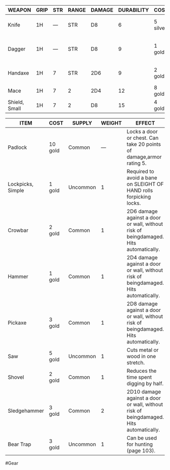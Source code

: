 | WEAPON        | GRIP | STR | RANGE | DAMAGE | DURABILITY | COST     | SUPPLY | FEATURES                                 |
| ------------- | ---- | --- | ----- | ------ | ---------- | -------- | ------ | ---------------------------------------- |
| Knife         | 1H   | —   | STR   | D8     | 6          | 5 silver | Common | Subtle, piercing,can be thrown           |
| Dagger        | 1H   | —   | STR   | D8     | 9          | 1 gold   | Common | Subtle, piercing, slashing,can be thrown |
| Handaxe       | 1H   | 7   | STR   | 2D6    | 9          | 2 gold   | Common | Toppling, slashing,can be thrown         |
| Mace          | 1H   | 7   | 2     | 2D4    | 12         | 8 gold   | Common | Bludgeoning                              |
| Shield, Small | 1H   | 7   | 2     | D8     | 15         | 4 gold   | Common | Bludgeoning                              |


| ITEM               | COST    | SUPPLY   | WEIGHT | EFFECT                                                                                |
| ------------------ | ------- | -------- | ------ | ------------------------------------------------------------------------------------- |
| Padlock            | 10 gold | Common   | —      | Locks a door or chest. Can take 20 points of damage,armor rating 5.                   |
| Lockpicks, Simple  | 1 gold  | Uncommon | 1      | Required to avoid a bane on SLEIGHT OF HAND rolls forpicking locks.                   |
| Crowbar            | 2 gold  | Common   | 1      | 2D6 damage against a door or wall, without risk of beingdamaged. Hits automatically.  |
| Hammer             | 1 gold  | Common   | 1      | 2D4 damage against a door or wall, without risk of beingdamaged. Hits automatically.  |
| Pickaxe            | 3 gold  | Common   | 1      | 2D8 damage against a door or wall, without risk of beingdamaged. Hits automatically.  |
| Saw                | 5 gold  | Uncommon | 1      | Cuts metal or wood in one stretch.                                                    |
| Shovel             | 2 gold  | Common   | 1      | Reduces the time spent digging by half.                                               |
| Sledgehammer       | 3 gold  | Common   | 2      | 2D10 damage against a door or wall, without risk of beingdamaged. Hits automatically. |
| Bear Trap          | 3 gold  | Uncommon | 1      | Can be used for hunting (page 103).                                                   |



#Gear